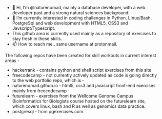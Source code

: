 - 👋 Hi, I’m @naturenomad, mainly a database developer, with a web developer past and a strong natural sciences background.
- 👀 I’m currently interested in coding challenges in Python, Linux/Bash, PostgreSql and web development with HTML5, CSS3 and Javscript/Typescript.
- This github area is currently used mainly as a repository of exercises to stay fresh in these skills.
- 📫 How to reach me.. same username at protonmail.

<!---
naturenomad/naturenomad is a ✨ special ✨ repository because its `README.md` (this file) appears on your GitHub profile.
You can click the Preview link to take a look at your changes.
--->

The following repos have been created for skill workouts in current interest areas -
- hackerrank - contains python and shell script exercises from this site
- freecodecamp - not currently actively updated as code is going directly to the web portfolio repo, which is -
- naturenomad.github.io - html5, css3 and javascript front-end exercises mainly from freecodecamp
- futurelearn - exercises from the Wellcome Genome Campus Bioinformatics for Biologists course hosted on the futurelearn site, which covers linux, bash and R as well as genomics data practice.
- postgresql - from pgexercises.com
